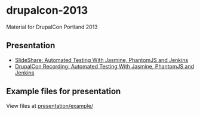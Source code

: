 drupalcon-2013
==============

Material for DrupalCon Portland 2013

Presentation
-------------

- [SlideShare: Automated Testing With Jasmine, PhantomJS and Jenkins](http://www.slideshare.net/WapAdmin/drupalcon-2013)
- [DrupalCon Recording: Automated Testing With Jasmine, PhantomJS and Jenkins](http://portland2013.drupal.org/session/automated-testing-jasmine-and-phantomjs)

Example files for presentation
-------------

View files at [presentation/example/](https://github.com/workatplay/drupalcon-2013/tree/master/presentation/example)